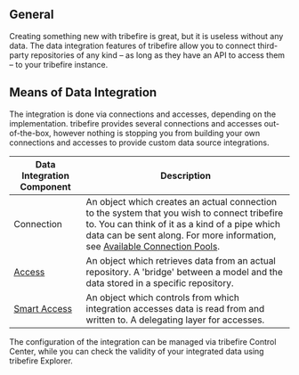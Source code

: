 
## General
Creating something new with tribefire is great, but it is useless without any data. The data integration features of tribefire allow you to connect third-party repositories of any kind – as long as they have an API to access them – to your tribefire instance.

## Means of Data Integration
The integration is done via connections and accesses, depending on the implementation. tribefire provides several connections and accesses out-of-the-box, however nothing is stopping you from building your own connections and accesses to provide custom data source integrations.



Data Integration Component    | Description  
------- | -----------
Connection | An object which creates an actual connection to the system that you wish to connect tribefire to. You can think of it as a kind of a pipe which data can be sent along. For more information, see [Available Connection Pools](available_connection_pools.html).   
[Access](access.html) | An object which retrieves data from an actual repository. A 'bridge' between a model and the data stored in a specific repository.
[Smart Access](smart_access.html)   | An object which controls from which integration accesses data is read from and written to. A delegating layer for accesses.    



The configuration of the integration can be managed via tribefire Control Center, while you can check the validity of your integrated data using  tribefire Explorer.
